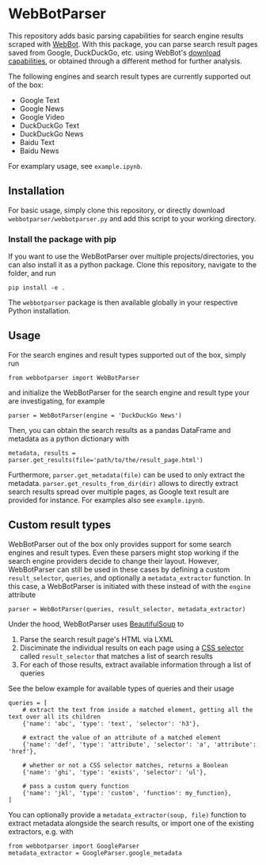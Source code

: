 # WebBotParser

This repository adds basic parsing capabilities for search engine results scraped with [WebBot](https://github.com/gesiscss/WebBot). With this package, you can parse search result pages saved from Google, DuckDuckGo, etc. using WebBot's [download capabilities](https://github.com/gesiscss/WebBot#-saving-search-results), or obtained through a different method for further analysis.

The following engines and search result types are currently supported out of the box:
- Google Text
- Google News
- Google Video
- DuckDuckGo Text
- DuckDuckGo News
- Baidu Text
- Baidu News

For examplary usage, see `example.ipynb`.

## Installation

For basic usage, simply clone this repository, or directly download `webbotparser/webbotparser.py` and add this script to your working directory.

### Install the package with pip

If you want to use the WebBotParser over multiple projects/directories, you can also install it as a python package. Clone this repository, navigate to the folder, and run
```
pip install -e .
```
The `webbotparser` package is then available globally in your respective Python installation.

## Usage

For the search engines and result types supported out of the box, simply run
```
from webbotparser import WebBotParser
```
and initialize the WebBotParser for the search engine and result type your are investigating, for example
```
parser = WebBotParser(engine = 'DuckDuckGo News')
```
Then, you can obtain the search results as a pandas DataFrame and metadata as a python dictionary with
```
metadata, results = parser.get_results(file='path/to/the/result_page.html')
```
Furthermore, `parser.get_metadata(file)` can be used to only extract the metadata. `parser.get_results_from_dir(dir)` allows to directly extract search results spread over multiple pages, as Google text result are provided for instance. For examples also see `example.ipynb`.

## Custom result types

WebBotParser out of the box only provides support for some search engines and result types. Even these parsers might stop working if the search engine providers decide to change their layout. However, WebBotParser can still be used in these cases by defining a custom `result_selector`, `queries`, and optionally a `metadata_extractor` function. In this case, a WebBotParser is initiated with these instead of with the `engine` attribute
```
parser = WebBotParser(queries, result_selector, metadata_extractor)
```

Under the hood, WebBotParser uses [BeautifulSoup](https://beautiful-soup-4.readthedocs.io/en/latest/index.html) to

1. Parse the search result page's HTML via LXML
2. Disciminate the individual results on each page using a [CSS selector](https://beautiful-soup-4.readthedocs.io/en/latest/index.html#css-selectors) called `result_selector` that matches a list of search results
3. For each of those results, extract available information through a list of queries

See the below example for available types of queries and their usage
```
queries = [
    # extract the text from inside a matched element, getting all the text over all its children
    {'name': 'abc', 'type': 'text', 'selector': 'h3'},
    
    # extract the value of an attribute of a matched element
    {'name': 'def', 'type': 'attribute', 'selector': 'a', 'attribute': 'href'},
    
    # whether or not a CSS selector matches, returns a Boolean
    {'name': 'ghi', 'type': 'exists', 'selector': 'ul'},
    
    # pass a custom query function
    {'name': 'jkl', 'type': 'custom', 'function': my_function},
]
```

You can optionally provide a `metadata_extractor(soup, file)` function to extract metadata alongside the search results, or import one of the existing extractors, e.g. with
```
from webbotparser import GoogleParser
metadata_extractor = GoogleParser.google_metadata
```
